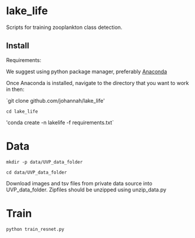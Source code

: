 # lake_life

Scripts for training zooplankton class detection. 

## Install
Requirements: 

We suggest using python package manager, preferably [Anaconda](https://www.anaconda.com/distribution/)

Once Anaconda is installed, navigate to the directory that you want to work in then:

`git clone github.com/johannah/lake_life'  

`cd lake_life`  

'conda create -n lakelife -f requirements.txt`

# Data

`mkdir -p data/UVP_data_folder`  

`cd data/UVP_data_folder`  

Download images and tsv files from private data source into UVP_data_folder. Zipfiles should be unzipped using unzip_data.py

# Train

`python train_resnet.py`
